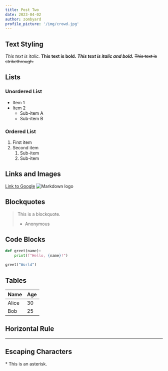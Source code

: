 ```yaml
---
title: Post Two
date: 2023-04-02
author: zombyard
profile_picture: '/img/crowd.jpg'
---
```


## Text Styling

*This text is italic.*
**This text is bold.**
***This text is italic and bold.***
~~This text is strikethrough.~~

## Lists

### Unordered List
- Item 1
- Item 2
  - Sub-item A
  - Sub-item B

### Ordered List
1. First item
2. Second item
   1. Sub-item
   2. Sub-item

## Links and Images

[Link to Google](https://www.google.com)
![Markdown logo](/img/crowd.jpg)

## Blockquotes

> This is a blockquote.
> - Anonymous

## Code Blocks

```python
def greet(name):
    print(f"Hello, {name}!")

greet("World")
```

## Tables

| Name  | Age |
|-------|-----|
| Alice | 30  |
| Bob   | 25  |

## Horizontal Rule

---

## Escaping Characters

\* This is an asterisk.
